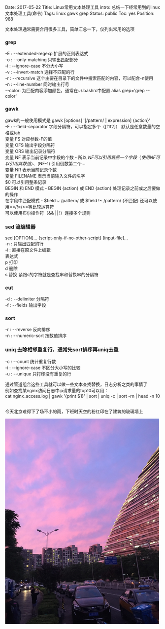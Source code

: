 Date: 2017-05-22
Title: Linux常用文本处理工具
intro: 总结一下经常用到的linux文本处理工具(命令)
Tags: linux gawk grep
Status: public
Toc: yes
Position: 988

文本处理通常需要合用很多工具，简单汇总一下，仅列出常用的选项

### grep
-E :    --extended-regexp 扩展的正则表达式  
-o :    --only-matching 只输出匹配部分  
-i :    --ignore-case 不分大小写  
-v :    --invert-match 选择不匹配的行  
-r :    --recursive 这个主要在目录下的文件中搜索匹配的内容，可以配合-n使用  
-n :    --line-number 同时输出行号  
--color:    为匹配内容添加颜色，通常在~/.bashrc中配置 alias grep='grep --color'  

### gawk
gawk的一般使用模式是 gawk [options] '[/pattern/ | expression] {action}'  
-F :    --field-separator 字段分隔符，可以指定多个（[f1f2]） 默认是任意数量的空格或tab  
变量 FS 对应参数-F的值  
变量 OFS 输出字段分隔符  
变量 ORS 输出记录分隔符  
变量 NF 表示当前记录中字段的个数 - 所以 $NF 可以引用最后一个字段（使用NF可以引用其数值）、$(NF-1) 引用倒数第二个...  
变量 NR 表示当前记录个数  
变量 FILENAME 表示当前输入文件的名字  
$0 可以引用整条记录  
BEGIN 和 END 模式 - BEGIN {action} 或 END {action} 处理记录之前或之后要做的操作  
在字段中匹配模式 - $field ~ /pattern/ 或 $field !~ /pattern/ (不匹配) 还可以使用==/!=/>=等比较运算符  
可以使用布尔操作符（&& || !）连接多个规则  

### sed 流编辑器
sed [OPTION]... {script-only-if-no-other-script} [input-file]...  
-n :    只输出匹配的行  
-i :    直接在原文件上编辑  
表达式  
p 打印  
d 删除  
s 替换 紧跟s的字符就是查找串和替换串的分隔符  

### cut
-d :    --delimiter 分隔符  
-f :    --fields 输出字段

### sort
-r :    --reverse 反向排序  
-n :    --numeric-sort 按数值排序  

### uniq 去除相邻重复行，通常先sort排序再uniq去重
-c :    --count 统计重复行数  
-i :    --ignore-case 不区分大小写的比较  
-u :    --unique 只打印没有重复的行  

通过管道组合这些工具就可以做一些文本查找替换，日志分析之类的事情了  
例如查找某nginx访问日志中ip请求量的top10可以用：  
cat nginx_access.log | gawk '{print $1}' | sort | uniq -c | sort -rn | head -n 10

<br>
今天北京难得下了场不小的雨，下班时天空的粉红印在了建筑的玻璃墙上
<p><img style="max-width: 500px;" src="/static/img/blog_post/20170522.jpg" /></p>
